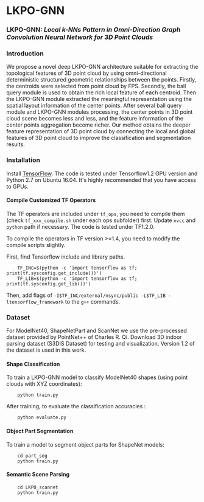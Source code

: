 # LKPO-GNN
### LKPO-GNN: *Local k-NNs Pattern in Omni-Direction Graph Convolution Neural Network for 3D Point Clouds*


### Introduction
We propose a novel deep LKPO-GNN architecture suitable for extracting the topological features of 3D point cloud by using omni-directional deterministic structured
geometric relationships between the points. Firstly, the centroids were selected from point cloud by FPS. Secondly, the ball query module is used to obtain the rich
local feature of each centroid. Then the LKPO-GNN module extracted the meaningful representation using the spatial layout information of the center points.
After several ball query module and LKPO-GNN modules processing, the center points in 3D point cloud scene becomes less and less, and the feature information of
the center points aggregation become richer. Our method obtains the deeper feature representation of 3D point cloud by connecting the local and global features
of 3D point cloud to improve the classification and segmentation results.
### Installation

Install <a href="https://www.tensorflow.org/install/">TensorFlow</a>. The code is tested under Tensorflow1.2 GPU version and Python 2.7 on Ubuntu 16.04. It's highly recommended that you have access to GPUs.

#### Compile Customized TF Operators
The TF operators are included under `tf_ops`, you need to compile them (check `tf_xxx_compile.sh` under each ops subfolder) first. Update `nvcc` and `python` path if necessary. The code is tested under TF1.2.0.

To compile the operators in TF version >=1.4, you need to modify the compile scripts slightly.

First, find Tensorflow include and library paths.

        TF_INC=$(python -c 'import tensorflow as tf; print(tf.sysconfig.get_include())')
        TF_LIB=$(python -c 'import tensorflow as tf; print(tf.sysconfig.get_lib())')
        
Then, add flags of `-I$TF_INC/external/nsync/public -L$TF_LIB -ltensorflow_framework` to the `g++` commands.

### Dataset

For ModelNet40, ShapeNetPart and ScanNet we use the pre-processed dataset provided by PointNet++ of Charles R. Qi.
Download 3D indoor parsing dataset (S3DIS Dataset) for testing and visualization. Version 1.2 of the dataset is used in this work.


#### Shape Classification

To train a LKPO-GNN model to classify ModelNet40 shapes (using point clouds with XYZ coordinates):

        python train.py

After training, to evaluate the classification accuracies :

        python evaluate.py

#### Object Part Segmentation

To train a model to segment object parts for ShapeNet models:

        cd part_seg
        python train.py


#### Semantic Scene Parsing

        cd LKPO_scannet
        python train.py
